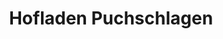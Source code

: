 ---
title: "Hofladen Puchschlagen"
url: /schwabhausen/hofladen-puchschlagen-rothfeldstrasse/
shop: Hofladen
---